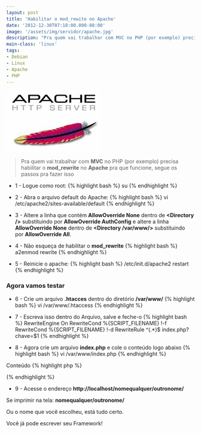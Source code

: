 ```yaml
---
layout: post
title: 'Habilitar o mod_rewite no Apache'
date: '2012-12-30T07:18:00.000-08:00'
image: '/assets/img/servidor/apache.jpg'
description: "Pra quem vai trabalhar com MVC no PHP (por exemplo) precisa habilitar o mod_rewrite no Apache pra que funcione, segue os passos pra fazer isso"
main-class: 'linux'
tags:
- Debian
- Linux
- Apache
- PHP
---
```


![Habilitar o mod_rewite no Apache](/assets/img/servidor/apache.jpg "Habilitar o mod_rewite no Apache")

> Pra quem vai trabalhar com __MVC__ no PHP (por exemplo) precisa habilitar o __mod_rewrite__ no __Apache__ pra que funcione, segue os passos pra fazer isso

+ 1 - Logue como root: 
{% highlight bash %}
su
{% endhighlight %}

+ 2 - Abra o arquivo default do Apache: 
{% highlight bash %}
vi /etc/apache2/sites-available/default
{% endhighlight %}

+ 3 - Altere a linha que contém __AllowOverride None__ dentro de __&lt;Directory />__ substituindo por __AllowOverride AuthConfig__ e altere a linha __AllowOverride None__ dentro de __&lt;Directory /var/www/>__ substituindo por __AllowOverride All__.


+ 4 - Não esqueça de habilitar o __mod_rewrite__
{% highlight bash %}
a2enmod rewrite
{% endhighlight %}

+ 5 - Reinicie o apache:
{% highlight bash %}
/etc/init.d/apache2 restart
{% endhighlight %}

### Agora vamos testar

+ 6 - Crie um arquivo __.htacces__ dentro do diretório __/var/www/__ 
{% highlight bash %}
vi /var/www/.htaccess
{% endhighlight %}

+ 7 - Escreva isso dentro do Arquivo, salve e feche-o
{% highlight bash %}
RewriteEngine On
RewriteCond %{SCRIPT_FILENAME} !-f
RewriteCond %{SCRIPT_FILENAME} !-d
RewriteRule ^(.*)$ index.php?chave=$1 
{% endhighlight %}

+ 8 - Agora crie um arquivo __index.php__ e cole o conteúdo logo abaixo
{% highlight bash %}
vi /var/www/index.php
{% endhighlight %}

Conteúdo
{% highlight php %}
<?php echo $_GET['chave']; ?>
{% endhighlight %}

+ 9 - Acesse o endereço __http://localhost/nomequalquer/outronome/__

Se imprimir na tela: __nomequalquer/outronome/__ 

Ou o nome que você escolheu, está tudo certo.

Você já pode escrever seu Framework!


<script async src="https://pagead2.googlesyndication.com/pagead/js/adsbygoogle.js"></script>

<!-- Informat -->
<ins class="adsbygoogle"
 style="display:block"
 data-ad-client="ca-pub-2838251107855362"
 data-ad-slot="2327980059"
 data-ad-format="auto"
 data-full-width-responsive="true"></ins>

<script>
(adsbygoogle = window.adsbygoogle || []).push({});
</script>

